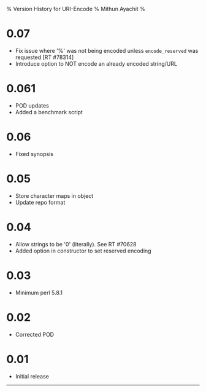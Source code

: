 % Version History for URI-Encode
% Mithun Ayachit
%

# 0.07

-   Fix issue where '%' was not being encoded unless `encode_reserved`
    was requested [RT \#78314]
-   Introduce option to NOT encode an already encoded string/URL

# 0.061

-   POD updates
-   Added a benchmark script

# 0.06

-   Fixed synopsis

# 0.05

-   Store character maps in object
-   Update repo format

# 0.04

-   Allow strings to be '0' (literally). See RT \#70628
-   Added option in constructor to set reserved encoding

# 0.03

-   Minimum perl 5.8.1

# 0.02

-   Corrected POD

# 0.01

-   Initial release

* * * * *
